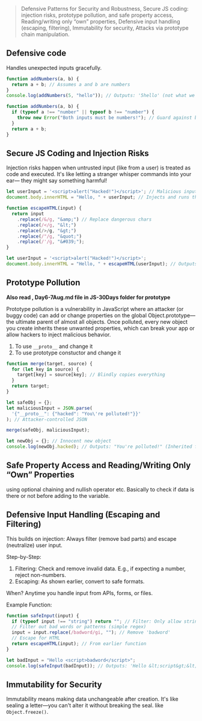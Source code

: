 > Defensive Patterns for Security and Robustness, Secure JS coding: injection risks, prototype pollution, and safe property access, Reading/writing only “own” properties, Defensive input handling (escaping, filtering), Immutability for security, Attacks via prototype chain manipulation.

## Defensive code

Handles unexpected inputs gracefully.

```js
function addNumbers(a, b) {
  return a + b; // Assumes a and b are numbers
}
console.log(addNumbers(5, "hello")); // Outputs: '5hello' (not what we want!)
```

```js
function addNumbers(a, b) {
  if (typeof a !== "number" || typeof b !== "number") {
    throw new Error("Both inputs must be numbers!"); // Guard against bad input
  }
  return a + b;
}
```

## Secure JS Coding and Injection Risks

Injection risks happen when untrusted input (like from a user) is treated as code and executed. It's like letting a stranger whisper commands into your ear— they might say something harmful!

```js
let userInput = '<script>alert("Hacked!")</script>'; // Malicious input
document.body.innerHTML = "Hello, " + userInput; // Injects and runs the script!
```

```js
function escapeHTML(input) {
  return input
    .replace(/&/g, "&amp;") // Replace dangerous chars
    .replace(/</g, "&lt;")
    .replace(/>/g, "&gt;")
    .replace(/"/g, "&quot;")
    .replace(/'/g, "&#039;");
}

let userInput = '<script>alert("Hacked!")</script>';
document.body.innerHTML = "Hello, " + escapeHTML(userInput); // Outputs safe text, no script runs
```

## Prototype Pollution

**Also read , Day6-7Aug.md file in JS-30Days folder for prototype**

Prototype pollution is a vulnerability in JavaScript where an attacker (or buggy code) can add or change properties on the global Object.prototype—the ultimate parent of almost all objects. Once polluted, every new object you create inherits these unwanted properties, which can break your app or allow hackers to inject malicious behavior.

1. To use `__proto__` and change it
2. To use prototype constuctor and change it

```js
function merge(target, source) {
  for (let key in source) {
    target[key] = source[key]; // Blindly copies everything
  }
  return target;
}

let safeObj = {};
let maliciousInput = JSON.parse(
  '{"__proto__": {"hacked": "You\'re polluted!"}}'
); // Attacker-controlled JSON

merge(safeObj, maliciousInput);

let newObj = {}; // Innocent new object
console.log(newObj.hacked); // Outputs: "You're polluted!" (Inherited from polluted prototype)
```

## Safe Property Access and Reading/Writing Only “Own” Properties

using optional chaining and nullish operator etc. Basically to check if data is there or not before adding to the variable.

## Defensive Input Handling (Escaping and Filtering)

This builds on injection: Always filter (remove bad parts) and escape (neutralize) user input.

Step-by-Step:

1. Filtering: Check and remove invalid data. E.g., if expecting a number, reject non-numbers.
2. Escaping: As shown earlier, convert to safe formats.

When? Anytime you handle input from APIs, forms, or files.

Example Function:

```javascript
function safeInput(input) {
  if (typeof input !== "string") return ""; // Filter: Only allow strings
  // Filter out bad words or patterns (simple regex)
  input = input.replace(/badword/gi, ""); // Remove 'badword'
  // Escape for HTML
  return escapeHTML(input); // From earlier function
}

let badInput = "Hello <script>badword</script>";
console.log(safeInput(badInput)); // Outputs: 'Hello &lt;script&gt;&lt;/script&gt;' (safe, filtered)
```

## Immutability for Security

Immutability means making data unchangeable after creation. It's like sealing a letter—you can't alter it without breaking the seal. like `Object.freeze()`.
